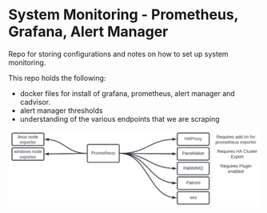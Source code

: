 # System Monitoring - Prometheus, Grafana, Alert Manager

Repo for storing configurations and notes on how to set up system monitoring. 

This repo holds the following:
- docker files for install of grafana, prometheus, alert manager and cadvisor. 
- alert manager thresholds 
- understanding of the various endpoints that we are scraping

![overview.png](overview.png)
